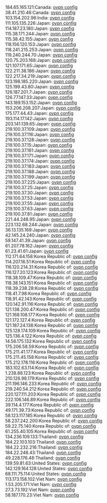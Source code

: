 184.65.165.121:Canada: [ovpn config](vpn/184_65_165_121.ovpn)  
38.41.210.46:Canada: [ovpn config](vpn/38_41_210_46.ovpn)  
103.154.202.98:India: [ovpn config](vpn/103_154_202_98.ovpn)  
111.105.135.226:Japan: [ovpn config](vpn/111_105_135_226.ovpn)  
114.187.23.180:Japan: [ovpn config](vpn/114_187_23_180.ovpn)  
115.38.171.244:Japan: [ovpn config](vpn/115_38_171_244.ovpn)  
115.38.42.155:Japan: [ovpn config](vpn/115_38_42_155.ovpn)  
118.156.120.153:Japan: [ovpn config](vpn/118_156_120_153.ovpn)  
118.241.215.253:Japan: [ovpn config](vpn/118_241_215_253.ovpn)  
119.240.244.70:Japan: [ovpn config](vpn/119_240_244_70.ovpn)  
120.75.203.168:Japan: [ovpn config](vpn/120_75_203_168.ovpn)  
121.107.171.65:Japan: [ovpn config](vpn/121_107_171_65.ovpn)  
122.211.38.186:Japan: [ovpn config](vpn/122_211_38_186.ovpn)  
122.217.34.219:Japan: [ovpn config](vpn/122_217_34_219.ovpn)  
123.198.185.220:Japan: [ovpn config](vpn/123_198_185_220.ovpn)  
125.199.43.80:Japan: [ovpn config](vpn/125_199_43_80.ovpn)  
126.187.201.7:Japan: [ovpn config](vpn/126_187_201_7.ovpn)  
126.77.147.33:Japan: [ovpn config](vpn/126_77_147_33.ovpn)  
143.189.153.152:Japan: [ovpn config](vpn/143_189_153_152.ovpn)  
153.206.208.207:Japan: [ovpn config](vpn/153_206_208_207.ovpn)  
175.177.44.43:Japan: [ovpn config](vpn/175_177_44_43.ovpn)  
193.114.17.142:Japan: [ovpn config](vpn/193_114_17_142.ovpn)  
203.141.139.65:Japan: [ovpn config](vpn/203_141_139_65.ovpn)  
219.100.37.109:Japan: [ovpn config](vpn/219_100_37_109.ovpn)  
219.100.37.116:Japan: [ovpn config](vpn/219_100_37_116.ovpn)  
219.100.37.128:Japan: [ovpn config](vpn/219_100_37_128.ovpn)  
219.100.37.15:Japan: [ovpn config](vpn/219_100_37_15.ovpn)  
219.100.37.161:Japan: [ovpn config](vpn/219_100_37_161.ovpn)  
219.100.37.171:Japan: [ovpn config](vpn/219_100_37_171.ovpn)  
219.100.37.174:Japan: [ovpn config](vpn/219_100_37_174.ovpn)  
219.100.37.183:Japan: [ovpn config](vpn/219_100_37_183.ovpn)  
219.100.37.188:Japan: [ovpn config](vpn/219_100_37_188.ovpn)  
219.100.37.199:Japan: [ovpn config](vpn/219_100_37_199.ovpn)  
219.100.37.225:Japan: [ovpn config](vpn/219_100_37_225.ovpn)  
219.100.37.25:Japan: [ovpn config](vpn/219_100_37_25.ovpn)  
219.100.37.30:Japan: [ovpn config](vpn/219_100_37_30.ovpn)  
219.100.37.53:Japan: [ovpn config](vpn/219_100_37_53.ovpn)  
219.100.37.55:Japan: [ovpn config](vpn/219_100_37_55.ovpn)  
219.100.37.63:Japan: [ovpn config](vpn/219_100_37_63.ovpn)  
219.100.37.81:Japan: [ovpn config](vpn/219_100_37_81.ovpn)  
221.44.248.95:Japan: [ovpn config](vpn/221_44_248_95.ovpn)  
223.132.68.244:Japan: [ovpn config](vpn/223_132_68_244.ovpn)  
36.13.135.169:Japan: [ovpn config](vpn/36_13_135_169.ovpn)  
42.145.24.240:Japan: [ovpn config](vpn/42_145_24_240.ovpn)  
59.147.41.39:Japan: [ovpn config](vpn/59_147_41_39.ovpn)  
61.207.78.162:Japan: [ovpn config](vpn/61_207_78_162.ovpn)  
61.23.41.61:Japan: [ovpn config](vpn/61_23_41_61.ovpn)  
112.171.64.158:Korea Republic of: [ovpn config](vpn/112_171_64_158.ovpn)  
114.207.16.51:Korea Republic of: [ovpn config](vpn/114_207_16_51.ovpn)  
116.120.214.31:Korea Republic of: [ovpn config](vpn/116_120_214_31.ovpn)  
116.127.20.123:Korea Republic of: [ovpn config](vpn/116_127_20_123.ovpn)  
118.38.109.47:Korea Republic of: [ovpn config](vpn/118_38_109_47.ovpn)  
118.38.143.151:Korea Republic of: [ovpn config](vpn/118_38_143_151.ovpn)  
118.39.238.28:Korea Republic of: [ovpn config](vpn/118_39_238_28.ovpn)  
118.41.7.98:Korea Republic of: [ovpn config](vpn/118_41_7_98.ovpn)  
118.91.42.143:Korea Republic of: [ovpn config](vpn/118_91_42_143.ovpn)  
120.142.91.116:Korea Republic of: [ovpn config](vpn/120_142_91_116.ovpn)  
121.138.200.47:Korea Republic of: [ovpn config](vpn/121_138_200_47.ovpn)  
121.168.108.177:Korea Republic of: [ovpn config](vpn/121_168_108_177.ovpn)  
121.172.127.4:Korea Republic of: [ovpn config](vpn/121_172_127_4.ovpn)  
121.187.24.138:Korea Republic of: [ovpn config](vpn/121_187_24_138.ovpn)  
125.128.174.109:Korea Republic of: [ovpn config](vpn/125_128_174_109.ovpn)  
125.136.4.122:Korea Republic of: [ovpn config](vpn/125_136_4_122.ovpn)  
14.56.175.132:Korea Republic of: [ovpn config](vpn/14_56_175_132.ovpn)  
175.206.58.59:Korea Republic of: [ovpn config](vpn/175_206_58_59.ovpn)  
175.211.41.177:Korea Republic of: [ovpn config](vpn/175_211_41_177.ovpn)  
175.211.45.158:Korea Republic of: [ovpn config](vpn/175_211_45_158.ovpn)  
175.212.178.116:Korea Republic of: [ovpn config](vpn/175_212_178_116.ovpn)  
183.102.63.114:Korea Republic of: [ovpn config](vpn/183_102_63_114.ovpn)  
1.238.88.123:Korea Republic of: [ovpn config](vpn/1_238_88_123.ovpn)  
210.126.98.179:Korea Republic of: [ovpn config](vpn/210_126_98_179.ovpn)  
211.196.146.233:Korea Republic of: [ovpn config](vpn/211_196_146_233.ovpn)  
219.240.54.212:Korea Republic of: [ovpn config](vpn/219_240_54_212.ovpn)  
220.127.111.203:Korea Republic of: [ovpn config](vpn/220_127_111_203.ovpn)  
222.106.146.89:Korea Republic of: [ovpn config](vpn/222_106_146_89.ovpn)  
39.114.4.177:Korea Republic of: [ovpn config](vpn/39_114_4_177.ovpn)  
49.171.39.73:Korea Republic of: [ovpn config](vpn/49_171_39_73.ovpn)  
58.123.117.185:Korea Republic of: [ovpn config](vpn/58_123_117_185.ovpn)  
58.237.242.200:Korea Republic of: [ovpn config](vpn/58_237_242_200.ovpn)  
59.22.75.140:Korea Republic of: [ovpn config](vpn/59_22_75_140.ovpn)  
61.255.40.105:Korea Republic of: [ovpn config](vpn/61_255_40_105.ovpn)  
134.236.109.133:Thailand: [ovpn config](vpn/134_236_109_133.ovpn)  
184.22.103.103:Thailand: [ovpn config](vpn/184_22_103_103.ovpn)  
184.22.232.216:Thailand: [ovpn config](vpn/184_22_232_216.ovpn)  
184.22.248.43:Thailand: [ovpn config](vpn/184_22_248_43.ovpn)  
49.228.176.48:Thailand: [ovpn config](vpn/49_228_176_48.ovpn)  
139.59.81.63:United States: [ovpn config](vpn/139_59_81_63.ovpn)  
142.129.164.128:United States: [ovpn config](vpn/142_129_164_128.ovpn)  
68.111.75.114:United States: [ovpn config](vpn/68_111_75_114.ovpn)  
113.173.158.102:Viet Nam: [ovpn config](vpn/113_173_158_102.ovpn)  
1.53.205.171:Viet Nam: [ovpn config](vpn/1_53_205_171.ovpn)  
27.3.73.192:Viet Nam: [ovpn config](vpn/27_3_73_192.ovpn)  
58.187.170.23:Viet Nam: [ovpn config](vpn/58_187_170_23.ovpn)  
